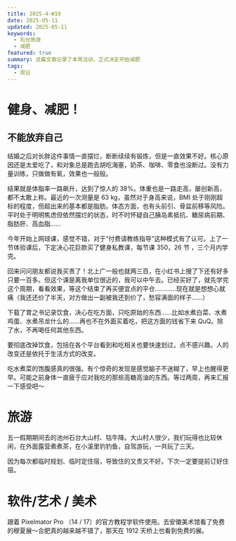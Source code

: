 ```yaml
---
title: 2025-4-W19
date: 2025-05-11
updated: 2025-05-11
keywords:
  - 石台旅游
  - 减肥
featured: true
summary: 这篇文章记录了本周活动，正式决定开始减肥
tags:
  - 周记
---
```

# 健身、减肥！
## 不能放弃自己

结婚之后对长胖这件事情一直摆烂，断断续续有锻炼，但是一直效果不好。核心原因还是太爱吃了，和对象总是跑去胡吃海塞，奶茶、咖啡、零食也没断过。没有力量训练，只做做有氧，效果也一般般。

结果就是体脂率一路飙升，达到了惊人的 38%。体重也是一路走高，屡创新高，都不太敢上称。最近的一次测量是 63 kg，虽然对于身高来说，BMI 处于刚刚超标的程度，但超出来的基本都是脂肪。体态方面，也有头前引、骨盆前移等风险。平时处于明明焦虑但依然摆烂的状态，时不时怀疑自己胰岛素抵抗、糖尿病前期、脂肪肝、高血脂……

今年开始上网球课，感觉不错，对于“付费请教练指导”这种模式有了认可。上了一节体验课后，下定决心花巨款买了健身私教课，每节课 350，26 节 ，三个月内学完。

回来问问朋友都说我买贵了！北上广一般也就两三百，在小红书上搜了下还有好多只要一百多。但这个课是离我单位很近的，我可以中午去。已经买好了，就先学完这个周期，看看效果，等这个结束了再买便宜点的平仓…………现在就是想想心就痛（我还还价了半天，对方做出一副被我还到价了，愁容满面的样子……）

下载了胃之书记录饮食，决心在吃方面，只吃原始的东西……比如水煮白菜、水煮鸡蛋、水煮吊龙什么的……再也不在外面买着吃，把这方面的钱省下来 QuQ。除了水，不再喝任何其他东西。

要彻底改掉饮食，包括在各个平台看到和吃相关也要快速划过，点不感兴趣。人的改变还是依托于生活方式的改变。

吃水煮菜的饱腹感真的很强。有个惊奇的发现是感觉脑子不迷糊了，早上也醒得更早。可能之前身体一直疲于应对我吃的那些高糖高油的东西。等过两周，再来汇报一下感受吧～

# 旅游

五一假期期间去的池州石台大山村、牯牛降。大山村人很少，我们玩得也比较休闲，在外面露营煮煮茶，在小溪里钓钓鱼，自驾游玩，一共玩了三天。

因为每次都临时规划、临时定住宿，导致住的又贵又不好。下次一定要提前订好住宿。

# 软件/艺术 / 美术

跟着 Pixelmator Pro （14 / 17）的官方教程学软件使用。去安徽美术馆看了免费的穆夏展～合肥真的越来越不错了，那天在 1912 天桥上也看到免费的展。


